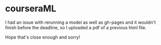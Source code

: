 # courseraML

I had an issue with rerunning a model as well as gh-pages and it wouldn't finish before the deadline, so I uploaded a pdf of a previous html file. 

Hope that's close enough and sorry!
